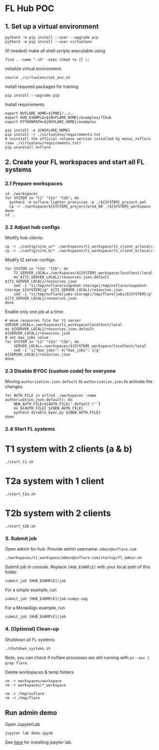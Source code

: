 # FL Hub POC

## 1. Set up a virtual environment
```
python3 -m pip install --user --upgrade pip
python3 -m pip install --user virtualenv
```
(If needed) make all shell scripts executable using
```
find . -name ".sh" -exec chmod +x {} \;
```
initialize virtual environment.
```
source ./virtualenv/set_env.sh
```
install required packages for training
```
pip install --upgrade pip
```

Install requirements
```
export NVFLARE_HOME=${PWD}/../..
export HUB_EXAMPLE=${NVFLARE_HOME}/examples/flhub
export PYTHONPATH=${NVFLARE_HOME}/examples

pip install -e ${NVFLARE_HOME}
pip install -r ./virtualenv/requirements.txt
# uninstall the official release version installed by monai_nvflare (see ./virtualenv/requirements.txt)
pip uninstall nvflare
```

## 2. Create your FL workspaces and start all FL systems

### 2.1 Prepare workspaces
```
cd ./workspaces
for SYSTEM in "t1" "t2a" "t2b"; do
  python3 -m nvflare.lighter.provision -p ./${SYSTEM}_project.yml
  cp -r ./workspace/${SYSTEM}_project/prod_00 ./${SYSTEM}_workspace
done
cd ..
```

### 2.2 Adjust hub configs

Modify hub clients:
```
cp -r ./config/site_a/* ./workspaces/t1_workspace/t1_client_a/local/.
cp -r ./config/site_b/* ./workspaces/t1_workspace/t1_client_b/local/.
```

Modify t2 server configs:
```
for SYSTEM in "t2a" "t2b"; do
    T2_SERVER_LOCAL=./workspaces/${SYSTEM}_workspace/localhost/local
    mv ${T2_SERVER_LOCAL}/resources.json.default ${T2_SERVER_LOCAL}/resources.json
    sed -i "s|/tmp/nvflare/snapshot-storage|/tmp/nvflare/snapshot-storage_${SYSTEM}|g" ${T2_SERVER_LOCAL}/resources.json
    sed -i "s|/tmp/nvflare/jobs-storage|/tmp/flare/jobs/${SYSTEM}|g" ${T2_SERVER_LOCAL}/resources.json
done
```
Enable only one job at a time:
```
# move resources file for t1 server
SERVER_LOCAL=./workspaces/t1_workspace/localhost/local
mv ${SERVER_LOCAL}/resources.json.default ${SERVER_LOCAL}/resources.json
# set max_jobs value
for SYSTEM in "t1" "t2a" "t2b"; do
    SERVER_LOCAL=./workspaces/${SYSTEM}_workspace/localhost/local
    sed -i 's|"max_jobs": 4|"max_jobs": 1|g' ${SERVER_LOCAL}/resources.json
done
```

### 2.3 Disable BYOC (custom code) for everyone
Moving `authorization.json.default` to `authorization.json` to activate the changes.
```
for AUTH_FILE in $(find ./workspaces -name authorization.json.default); do
    NEW_AUTH_FILE=${AUTH_FILE/'.default'/''}
    mv ${AUTH_FILE} ${NEW_AUTH_FILE}
    python3 disable_byoc.py ${NEW_AUTH_FILE}
done
```

### 2.4 Start FL systems

# T1 system with 2 clients (a & b)
```
./start_t1.sh
```

# T2a system with 1 client
```
./start_t2a.sh
```

# T2b system with 2 clients
```
./start_t2b.sh
```

### 3. Submit job

Open admin for hub. Provide admin username: `admin@nvflare.com`
```
./workspaces/t1_workspace/admin@nvflare.com/startup/fl_admin.sh
```

Submit job in console. Replace `[HUB_EXAMPLE]` with your local path of this folder
```
submit_job [HUB_EXAMPLE]/job
```

For a simple example, run
```
submit_job [HUB_EXAMPLE]/job-numpy-sag
```

For a MonaiAlgo example, run
```
submit_job [HUB_EXAMPLE]/job
```

### 4. (Optional) Clean-up

Shutdown all FL systems
```
./shutdown_systems.sh
```

Note, you can check if nvflare processes are still running with `ps -asx | grep flare`.

Delete workspaces & temp folders
```
rm -r workspaces/workspace
rm -r workspaces/*_workspace

rm -r /tmp/nvflare
rm -r /tmp/flare
```

## Run admin demo

Open JupyterLab
```
jupyter lab demo.ipynb
```
See [here](https://jupyterlab.readthedocs.io/en/stable/getting_started/installation.html) for installing jupyter lab.
